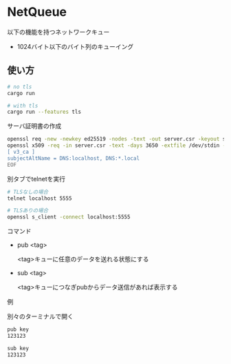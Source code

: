 NetQueue
=====


以下の機能を持つネットワークキュー
- 1024バイト以下のバイト列のキューイング


使い方
-----
```sh
# no tls
cargo run

# with tls
cargo run --features tls
```

サーバ証明書の作成
```sh
openssl req -new -newkey ed25519 -nodes -text -out server.csr -keyout server.key -subj /CN=localhost
openssl x509 -req -in server.csr -text -days 3650 -extfile /dev/stdin -extensions v3_ca -signkey server.key -out server.crt <<EOF
[ v3_ca ]
subjectAltName = DNS:localhost, DNS:*.local
EOF
```

別タブでtelnetを実行
```sh
# TLSなしの場合
telnet localhost 5555

# TLSありの場合
openssl s_client -connect localhost:5555
```

コマンド
- pub <tag\>

  <tag\>キューに任意のデータを送れる状態にする

- sub <tag\>

  <tag\>キューにつなぎpubからデータ送信があれば表示する


例

別々のターミナルで開く
```sh
pub key
123123

sub key
123123
```


